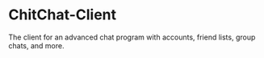 ChitChat-Client
===============

The client for an advanced chat program with accounts, friend lists, group chats, and more.
